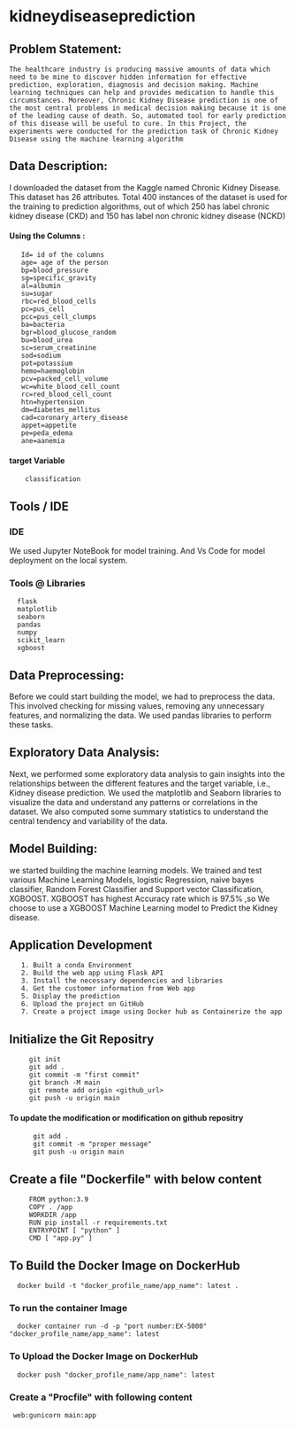 # kidneydiseaseprediction

## Problem Statement:
    The healthcare industry is producing massive amounts of data which need to be mine to discover hidden information for effective prediction, exploration, diagnosis and decision making. Machine learning techniques can help and provides medication to handle this circumstances. Moreover, Chronic Kidney Disease prediction is one of the most central problems in medical decision making because it is one of the leading cause of death. So, automated tool for early prediction of this disease will be useful to cure. In this Project, the experiments were conducted for the prediction task of Chronic Kidney Disease using the machine learning algorithm

## Data Description:
I downloaded the dataset from the Kaggle named Chronic Kidney Disease. This dataset has 26 attributes. Total 400 instances of the dataset is used for the training to prediction algorithms, out of which 250 has label chronic kidney disease (CKD) and 150 has label non chronic kidney disease (NCKD)


#### Using the Columns :

       Id= id of the columns
       age= age of the person
       bp=blood_pressure
       sg=specific_gravity
       al=albumin
       su=sugar
       rbc=red_blood_cells
       pc=pus_cell
       pcc=pus_cell_clumps
       ba=bacteria
       bgr=blood_glucose_random
       bu=blood_urea
       sc=serum_creatinine
       sod=sodium
       pot=potassium
       hemo=haemoglobin
       pcv=packed_cell_volume
       wc=white_blood_cell_count
       rc=red_blood_cell_count
       htn=hypertension
       dm=diabetes_mellitus
       cad=coronary_artery_disease
       appet=appetite
       pe=peda_edema
       ane=aanemia


   #### target Variable
        classification    

## Tools / IDE
### IDE
We used Jupyter NoteBook for model training. And Vs Code for model deployment on the local system.

### Tools @ Libraries
      flask     
      matplotlib
      seaborn
      pandas
      numpy
      scikit_learn
      xgboost

## Data Preprocessing:
Before we could start building the model, we had to preprocess the data. This involved checking for missing values, removing any unnecessary features, and normalizing the data. We used pandas libraries to perform these tasks.

## Exploratory Data Analysis:
Next, we performed some exploratory data analysis to gain insights into the relationships between the different features and the target variable, i.e., Kidney disease prediction. We used the matplotlib and Seaborn libraries to visualize the data and understand any patterns or correlations in the dataset. We also computed some summary statistics to understand the central tendency and variability of the data.

## Model Building:
we started building the machine learning models. We trained and test various Machine Learning Models, logistic Regression, naive bayes classifier, Random Forest Classifier and Support vector Classification, XGBOOST. XGBOOST has highest Accuracy rate which is 97.5% ,so We choose to use a XGBOOST Machine Learning model to Predict the Kidney disease.

 
## Application Development
       1. Built a conda Environment
       2. Build the web app using Flask API
       3. Install the necessary dependencies and libraries
       4. Get the customer information from Web app
       5. Display the prediction
       6. Upload the project on GitHub
       7. Create a project image using Docker hub as Containerize the app
       
## Initialize the Git Repositry
         git init
         git add .
         git commit -m "first commit"
         git branch -M main
         git remote add origin <github_url>
         git push -u origin main 

 #### To update the modification or modification on github repositry
          git add .
          git commit -m "proper message"
          git push -u origin main   

## Create a file "Dockerfile" with below content
         FROM python:3.9
         COPY . /app
         WORKDIR /app
         RUN pip install -r requirements.txt
         ENTRYPOINT [ "python" ]
         CMD [ "app.py" ]    

## To Build the Docker Image on DockerHub
      docker build -t "docker_profile_name/app_name": latest .

### To run the container Image
      docker container run -d -p "port number:EX-5000" "docker_profile_name/app_name": latest

### To Upload the Docker Image on DockerHub
      docker push "docker_profile_name/app_name": latest

### Create a "Procfile" with following content
     web:gunicorn main:app

      

                     
        



